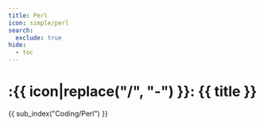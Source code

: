 ```yaml
---
title: Perl
icon: simple/perl
search:
  exclude: true
hide:
  - toc
---
```


# :{{ icon|replace("/", "-") }}: {{ title }}

{{ sub_index("Coding/Perl") }}
